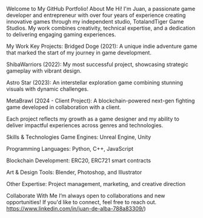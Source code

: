 Welcome to My GitHub Portfolio!
About Me
Hi! I'm Juan, a passionate game developer and entrepreneur with over four years of experience creating innovative games through my independent studio, TotalandTiger Game Studios. My work combines creativity, technical expertise, and a dedication to delivering engaging gaming experiences.

My Work
Key Projects:
Bridged Doge (2021): A unique indie adventure game that marked the start of my journey in game development.

ShibaWarriors (2022): My most successful project, showcasing strategic gameplay with vibrant design.

Astro Star (2023): An interstellar exploration game combining stunning visuals with dynamic challenges.

MetaBrawl (2024 - Client Project): A blockchain-powered next-gen fighting game developed in collaboration with a client.

Each project reflects my growth as a game designer and my ability to deliver impactful experiences across genres and technologies.

Skills & Technologies
Game Engines: Unreal Engine, Unity

Programming Languages: Python, C++, JavaScript

Blockchain Development: ERC20, ERC721 smart contracts

Art & Design Tools: Blender, Photoshop, and Illustrator

Other Expertise: Project management, marketing, and creative direction

Collaborate With Me
I’m always open to collaborations and new opportunities! If you'd like to connect, feel free to reach out.
https://www.linkedin.com/in/juan-de-alba-788a83309/)
